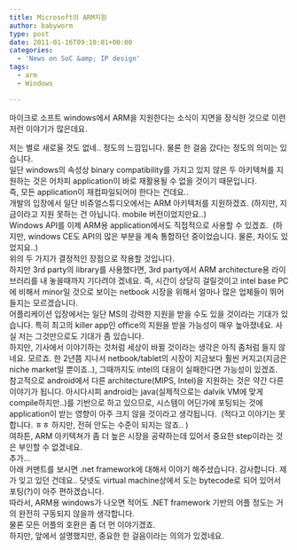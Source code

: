 ```yaml
---
title: Microsoft의 ARM지원
author: babyworm
type: post
date: 2011-01-16T09:10:01+00:00
categories:
  - 'News on SoC &amp; IP design'
tags:
  - arm
  - Windows

---
```

마이크로 소프트 windows에서 ARM을 지원한다는 소식이 지면을 장식한 것으로 이런 저런 이야기가 많은데요. 

<div>
  저는 별로 새로울 것도 없네.. 정도의 느낌입니다. 물론 한 걸음 갔다는 정도의 의미는 있습니다.
</div>

<div>
</div>

<div>
  일단 windows의 속성상 binary compatibility를 가지고 있지 않은 두 아키텍쳐를 지원하는 것은 어차피 application이 바로 재활용될 수 없을 것이기 때문입니다.
</div>

<div>
</div>

<div>
  즉, 모든 application이 재컴파일되어야 한다는 건데요..
</div>

<div>
</div>

<div>
  개발의 입장에서 일단 비쥬얼스튜디오에서는 ARM 아키텍처를 지원하겠죠. (하지만, 지금이라고 지원 못하는 건 아닙니다. mobile 버전이었지만요..)
</div>

<div>
</div>

<div>
  Windows API를 이제 ARM용 application에서도 직접적으로 사용할 수 있겠죠. &nbsp;(하지만, windows CE도 API의 많은 부분을 계속 통합하던 중이었습니다. 물론, 차이도 있었지요..)
</div>

<div>
</div>

<div>
  위의 두 가지가 결정적인 장점으로 작용할 것입니다.
</div>

<div>
</div>

<div>
  하지만 3rd party의 library를 사용했다면, 3rd party에서 ARM architecture용 라이브러리를 내 놓을때까지 기다려야 겠네요. 즉, 시간이 상당히 걸릴것이고 intel base PC에 비해서 minor일 것으로 보이는 netbook 시장을 위해서 얼마나 많은 업체들이 뛰어들지는 모르겠습니다.
</div>

<div>
</div>

<div>
  어플리케이션 입장에서는 일단 MS의 강력한 지원을 받을 수도 있을 것이라는 기대가 있습니다. 특히 최고의 killer app인 office의 지원을 받을 가능성이 매우 높아졌네요. 사실 저는 그것만으로도 기대가 좀 있습니다.
</div>

<div>
</div>

<div>
  하지만, 기사에서 이야기하는 것처럼 세상이 바뀔 것이라는 생각은 아직 좀처럼 들지 않네요. 모르죠. 한 2년쯤 지나서 netbook/tablet의 시장이 지금보다 훨씬 커지고(지금은 niche market일 뿐이죠..), 그때까지도 intel의 대응이 실패한다면 가능성이 있겠죠.
</div>

<div>
</div>

<div>
</div>

<div>
  참고적으로 android에서 다른 architecture(MIPS, Intel)을 지원하는 것은 약간 다른 이야기가 됩니다. 아시다시피 android는 java(실제적으로는 dalvik VM에 맞게 compile하지만..)를 기반으로 하고 있으므로, 시스템이 어딘가에 포팅되는 것에 application이 받는 영향이 아주 크지 않을 것이라고 생각됩니다. &nbsp;(적다고 이야기는 못합니다. ㅎㅎ 하지만, 전혀 안도는 수준이 되지는 않죠.. )
</div>

<div>
</div>

<div>
  여하튼, ARM 아키텍쳐가 좀 더 높은 시장을 공략하는데 있어서 중요한 step이라는 것은 부인할 수 없겠네요.
</div>

<div>
</div>

<div>
</div>

<div>
  추가&#8230;
</div>

<div>
</div>

<div>
  아래 커맨트를 보시면 .net framework에 대해서 이야기 해주셨습니다. 감사합니다. 제가 잊고 있던 건데요.. 닷넷도 virtual machine상에서 도는 bytecode로 되어 있어서 포팅(?)이 아주 편하겠습니다.
</div>

<div>
  따라서, ARM용 windows가 나오면 적어도 .NET framework 기반의 어플 정도는 거의 완전히 구동되지 않을까 생각합니다.
</div>

<div>
  물론 모든 어플의 호환은 좀 더 먼 이야기겠죠.
</div>

<div>
</div>

<div>
  하지만, 앞에서 설명했지만, 중요한 한 걸음이라는 의의가 있겠네요.
</div>